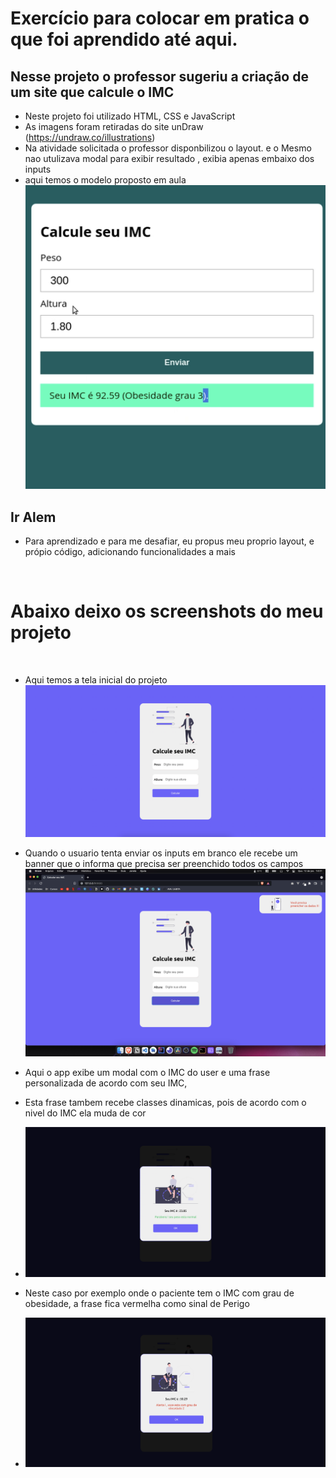 # Exercício para colocar em pratica o que foi aprendido até aqui.


## Nesse projeto o professor sugeriu a criação de um site que calcule o IMC

- Neste projeto foi utilizado HTML, CSS e JavaScript
- As imagens foram retiradas do site unDraw (https://undraw.co/illustrations)
- Na atividade solicitada o professor disponbilizou o layout. e o Mesmo nao utulizava modal para exibir resultado , exibia apenas embaixo dos inputs
- aqui temos o modelo proposto em aula
![Alt text](/screenshots/modelo-aula.png "Optional Title")



## Ir Alem

- Para aprendizado e para me desafiar, eu propus meu proprio layout, e própio código, adicionando funcionalidades a mais
  

<br>

# Abaixo deixo os screenshots do meu projeto
 
<br/>

- Aqui temos a tela inicial do projeto 
  <br/>
![Alt text](/screenshots/home.png "Optional Title")


- Quando o usuario tenta enviar os inputs em branco ele recebe um banner que o informa que precisa ser preenchido todos os campos
  <br/>
![Alt text](/screenshots/error.png "Optional Title")



- Aqui o app exibe um modal com o IMC do user e uma frase personalizada de acordo com seu IMC,
- Esta frase tambem recebe classes dinamicas, pois de acordo com o nivel do IMC ela muda de cor
  
- ![Alt text](/screenshots/modal-normel.png "Optional Title")

- Neste caso por exemplo onde o paciente tem o IMC com grau de obesidade, a frase fica vermelha como sinal de Perigo
 
- ![Alt text](/screenshots/modal-danger.png "Optional Title")
